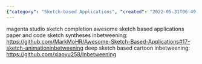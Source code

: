 ```yaml
---
{"category": "Sketch-based Applications", "created": "2022-05-31T06:49:53.000Z", "date": "2022-05-31 06:49:53", "description": "Sketch-based applications leverage AI technology to transform and bring life to sketches through completion and animation, exemplified by Magenta Studio and Inbetweening.", "modified": "2022-08-18T16:26:08.401Z", "tags": ["AI", "animation", "image generation", "sketch"], "title": "Sketch based applications"}
---
```

magenta studio sketch completion
awesome sketch based applications paper and code sketch syntheses inbetweening:
https://github.com/MarkMoHR/Awesome-Sketch-Based-Applications#17-sketch-animationinbetweening
deep sketch based cartoon inbetweening:
https://github.com/xiaoyu258/Inbetweening